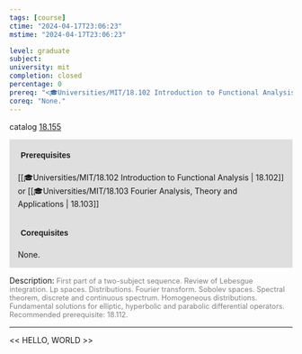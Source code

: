 ```yaml
---
tags: [course]
ctime: "2024-04-17T23:06:23"
mstime: "2024-04-17T23:06:23"

level: graduate
subject: 
university: mit
completion: closed
percentage: 0
prereq: "<🎓Universities/MIT/18.102 Introduction to Functional Analysis> or <🎓Universities/MIT/18.103 Fourier Analysis, Theory and Applications>"
coreq: "None."
---
```


catalog [18.155](http://student.mit.edu/catalog/m18a.html#18.155)

<span style="display: block; padding: 15px; background-color: rgb(100, 100, 100, 0.2);"><font id="m_prereq1707_0" style="display: block; font-family: Arial, sans-serif; font-weight: bold; padding: 5px">Prerequisites</font><br><span id="prereq1707_0">[[🎓Universities/MIT/18.102 Introduction to Functional Analysis | 18.102]] or [[🎓Universities/MIT/18.103 Fourier Analysis, Theory and Applications | 18.103]]</span></span>
<span style="display: block; padding: 15px; background-color: rgb(100, 100, 100, 0.2);"><font id="m_coreq1707_0" style="display: block; font-family: Arial, sans-serif; font-weight: bold; padding: 5px">Corequisites</font><br><span id="coreq1707_0">None.</span></span>

<font style="">Description:</font>
<font style="color: grey; font-size: 0.8rem;">First part of a two-subject sequence. Review of Lebesgue integration. Lp spaces. Distributions. Fourier transform. Sobolev spaces. Spectral theorem, discrete and continuous spectrum. Homogeneous distributions. Fundamental solutions for elliptic, hyperbolic and parabolic differential operators. Recommended prerequisite: 18.112.</font>



---

<< HELLO, WORLD >>
